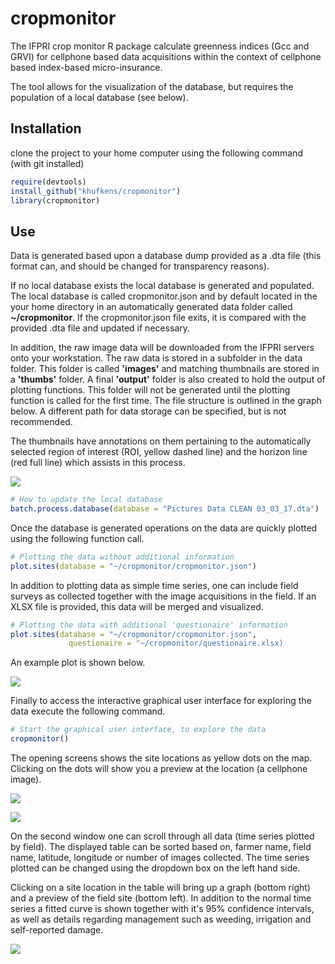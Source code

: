 # cropmonitor

The IFPRI crop monitor R package calculate greenness indices (Gcc and GRVI) for cellphone based data acquisitions within the context of cellphone based index-based micro-insurance.

The tool allows for the visualization of the database, but requires the population of a local database (see below).


## Installation

clone the project to your home computer using the following command (with git installed)

```R
require(devtools)
install_github("khufkens/cropmonitor")
library(cropmonitor)
```

## Use

Data is generated based upon a database dump provided as a .dta file (this format can, and should be changed for transparency reasons).

If no local database exists the local database is generated and populated. The local database is called cropmonitor.json and by default located in the your home directory in an automatically generated data folder called **~/cropmonitor**. If the cropmonitor.json file exits, it is compared with the provided .dta file and updated if necessary.

In addition, the raw image data will be downloaded from the IFPRI servers onto your workstation. The raw data is stored in a subfolder in the data folder. This folder is called **'images'** and matching thumbnails are stored in a **'thumbs'** folder. A final **'output'** folder is also created to hold the output of plotting functions. This folder will not be generated until the plotting function is called for the first time. The file structure is outlined in the graph below. A different path for data storage can be specified, but is not recommended.


The thumbnails have annotations on them pertaining to the automatically selected region of interest (ROI, yellow dashed line) and the horizon line (red full line) which assists in this process.

![](https://github.com/khufkens/cropmonitor/blob/master/inst/data/thumb.jpg?raw=true)

```R
# How to update the local database
batch.process.database(database = "Pictures Data CLEAN 03_03_17.dta")

```

Once the database is generated operations on the data are quickly plotted using the following function call.

```R
# Plotting the data without additional information
plot.sites(database = "~/cropmonitor/cropmonitor.json")
```

In addition to plotting data as simple time series, one can include field surveys as collected together with the image acquisitions in the field. If an XLSX file is provided, this data will be merged and visualized. 

```R
# Plotting the data with additional 'questionaire' information
plot.sites(database = "~/cropmonitor/cropmonitor.json",
			 questionaire = "~/cropmonitor/questionaire.xlsx)
```

An example plot is shown below.

![](https://github.com/khufkens/cropmonitor/blob/master/inst/data/plot.png?raw=true)

Finally to access the interactive graphical user interface for exploring the data execute the following command.

```R
# Start the graphical user interface, to explore the data
cropmonitor()
```

The opening screens shows the site locations as yellow dots on the map. Clicking on the dots will show you a preview at the location (a cellphone image).

![](https://github.com/khufkens/cropmonitor/blob/master/inst/data/map.png?raw=true)

![](https://github.com/khufkens/cropmonitor/blob/master/inst/data/map_detail.png?raw=true)

On the second window one can scroll through all data (time series plotted by field). The displayed table can be sorted based on, farmer name, field name, latitude, longitude or number of images collected. The time series plotted can be changed using the dropdown box on the left hand side.

Clicking on a site location in the table will bring up a graph (bottom right) and a preview of the field site (bottom left). In addition to the normal time series a fitted curve is shown together with it's 95% confidence intervals, as well as details regarding management such as weeding, irrigation and self-reported damage.

![](https://github.com/khufkens/cropmonitor/blob/master/inst/data/time_series.png?raw=true)
